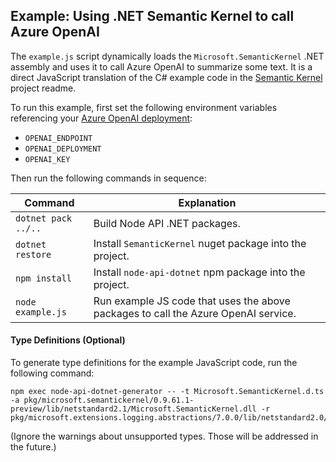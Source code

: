 
## Example: Using .NET Semantic Kernel to call Azure OpenAI
The `example.js` script dynamically loads the `Microsoft.SemanticKernel` .NET assembly and uses it
to call Azure OpenAI to summarize some text. It is a direct JavaScript translation of the C# example
code in the [Semantic Kernel](https://github.com/microsoft/semantic-kernel) project readme.

To run this example, first set the following environment variables referencing your
[Azure OpenAI deployment](https://learn.microsoft.com/en-us/azure/cognitive-services/openai/quickstart):
 - `OPENAI_ENDPOINT`
 - `OPENAI_DEPLOYMENT`
 - `OPENAI_KEY`

Then run the following commands in sequence:

| Command                          | Explanation
|----------------------------------|--------------------------------------------------
| `dotnet pack ../..`              | Build Node API .NET packages.
| `dotnet restore`                 | Install `SemanticKernel` nuget package into the project.
| `npm install`                    | Install `node-api-dotnet` npm package into the project.
| `node example.js`                | Run example JS code that uses the above packages to call the Azure OpenAI service.

#### Type Definitions (Optional)
To generate type definitions for the example JavaScript code, run the following command:
```
npm exec node-api-dotnet-generator -- -t Microsoft.SemanticKernel.d.ts -a pkg/microsoft.semantickernel/0.9.61.1-preview/lib/netstandard2.1/Microsoft.SemanticKernel.dll -r pkg/microsoft.extensions.logging.abstractions/7.0.0/lib/netstandard2.0/Microsoft.Extensions.Logging.Abstractions.dll
```
(Ignore the warnings about unsupported types. Those will be addressed in the future.)
